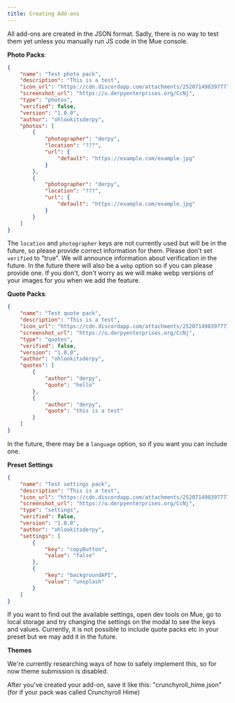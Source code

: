 ```yaml
---
title: Creating Add-ons
---
```


All add-ons are created in the JSON format. Sadly, there is no way to test them yet unless you manually run JS code in the Mue console.

**Photo Packs**:
```json
{
    "name": "Test photo pack",
    "description": "This is a test",
    "icon_url": "https://cdn.discordapp.com/attachments/252071498397777921/748878937064734770/unknown.png",
    "screenshot_url": "https://u.derpyenterprises.org/CcNj",
    "type": "photos",
    "verified": false,
    "version": "1.0.0",
    "author": "ohlookitsderpy",
    "photos": [
        {
            "photographer": "derpy",
            "location": "???",
            "url": {
                "default": "https://example.com/example.jpg"
            }
        },
        {
            "photographer": "derpy",
            "location": "???",
            "url": {
                "default": "https://example.com/example.jpg"
            }
        }
    ]
}
```
The ``location`` and ``photographer`` keys are not currently used but will be in the future, so please provide correct information for them. Please don't set ``verified`` to "true". We will announce information about verification in the future. In the future there will also be a ``webp`` option so if you can please provide one. If you don't, don't worry as we will make webp versions of your images for you when we add the feature.

**Quote Packs**:
```json
{
    "name": "Test quote pack",
    "description": "This is a test",
    "icon_url": "https://cdn.discordapp.com/attachments/252071498397777921/748878937064734770/unknown.png",
    "screenshot_url": "https://u.derpyenterprises.org/CcNj",
    "type": "quotes",
    "verified": false,
    "version": "1.0.0",
    "author": "ohlookitsderpy",
    "quotes": [
        {
            "author": "derpy",
            "quote": "hello"
        },
        {
            "author": "derpy",
            "quote": "this is a test"
        }
    ]
}
```
In the future, there may be a ``language`` option, so if you want you can include one.

**Preset Settings**
```json
{
    "name": "Test settings pack",
    "description": "This is a test",
    "icon_url": "https://cdn.discordapp.com/attachments/252071498397777921/748878937064734770/unknown.png",
    "screenshot_url": "https://u.derpyenterprises.org/CcNj",
    "type": "settings",
    "verified": false,
    "version": "1.0.0",
    "author": "ohlookitsderpy",
    "settings": [
        {
            "key": "copyButton",
            "value": "false"
        },
        {
            "key": "backgroundAPI",
            "value": "unsplash"
        }
    ]
}
```
If you want to find out the available settings, open dev tools on Mue, go to local storage and try changing the settings on the modal to see the keys and values. Currently, it is not possible to include quote packs etc in your preset but we may add it in the future.

**Themes**

We're currently researching ways of how to safely implement this, so for now theme submission is disabled.


After you've created your add-on, save it like this: "crunchyroll_hime.json" (for if your pack was called Crunchyroll Hime)